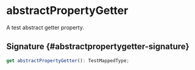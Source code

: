 # abstractPropertyGetter

A test abstract getter property.  

## Signature {#abstractpropertygetter-signature}

```typescript
get abstractPropertyGetter(): TestMappedType;
```

